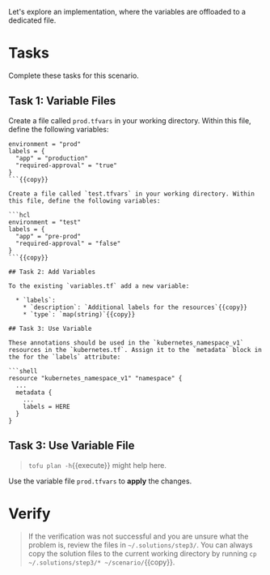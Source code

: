 Let's explore an implementation, where the variables are offloaded to a dedicated file.

# Tasks

Complete these tasks for this scenario. 

## Task 1: Variable Files

Create a file called `prod.tfvars` in your working directory. Within this file, define the following variables:

```hcl
environment = "prod"
labels = {
  "app" = "production"
  "required-approval" = "true"
}
```{{copy}}

Create a file called `test.tfvars` in your working directory. Within this file, define the following variables:

```hcl
environment = "test"
labels = {
  "app" = "pre-prod"
  "required-approval" = "false"
}
```{{copy}}

## Task 2: Add Variables

To the existing `variables.tf` add a new variable:

  * `labels`:
    * `description`: `Additional labels for the resources`{{copy}}
    * `type`: `map(string)`{{copy}}

## Task 3: Use Variable

These annotations should be used in the `kubernetes_namespace_v1` resources in the `kubernetes.tf`. Assign it to the `metadata` block in the for the `labels` attribute:

```shell
resource "kubernetes_namespace_v1" "namespace" {
  ...
  metadata {
    ...
    labels = HERE
  }
}
```

## Task 3: Use Variable File

> `tofu plan -h`{{execute}} might help here.

Use the variable file `prod.tfvars` to **apply** the changes.

# Verify

> If the verification was not successful and you are unsure what the problem is, review the files in `~/.solutions/step3/`. You can always copy the solution files to the current working directory by running `cp ~/.solutions/step3/* ~/scenario/`{{copy}}.

